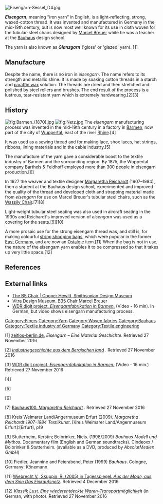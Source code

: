 ![](Eisengarn-Sessel_D4.jpg "Eisengarn-Sessel_D4.jpg")

***Eisengarn***, meaning "iron yarn" in English, is a light-reflecting,
strong, waxed-cotton thread. It was invented and manufactured in Germany
in the mid-19th century, but is now most well known for its use in cloth
woven for the tubular-steel chairs designed by [Marcel
Breuer](Marcel_Breuer "wikilink") while he was a teacher at the
[Bauhaus](Bauhaus "wikilink") design school.

The yarn is also known as ***Glanzgarn*** ('gloss' or 'glazed' yarn).
[1]

## Manufacture

Despite the name, there is no iron in *eisengarn*. The name refers to
its strength and metallic shine. It is made by soaking cotton threads in
a starch and [paraffin wax](paraffin_wax "wikilink") solution. The
threads are dried and then stretched and polished by steel rollers and
brushes. The end result of the process is a lustrous, tear-resistant
yarn which is extremely hardwearing.[2][3]

## History

![](Barmen_(1870).jpg "fig:Barmen_(1870).jpg")
![](Netz.jpg "fig:Netz.jpg") The *eisengarn* manufacturing process was
invented in the mid-19th century in a factory in
[Barmen](Barmen "wikilink"), now part of the city of
[Wuppertal](Wuppertal "wikilink"), east of the river
[Rhine](Rhine "wikilink").[4]

It was used as a sewing thread and for making lace, shoe laces, hat
strings, ribbons, lining materials and in the cable industry.[5]

The manufacture of the yarn gave a considerable boost to the textile
industry of Barmen and the surrounding region. By 1875, the Wuppertal
company Barthels & Feldhoff employed more than 300 people in eisengarn
production.[6]

In 1927 the weaver and textile designer [Margaretha
Reichardt](Margaretha_Reichardt "wikilink") (1907–1984), then a student
at the Bauhaus design school, experimented and improved the quality of
the thread and developed cloth and strapping material made from
*eisengarn* for use on Marcel Breuer's tubular steel chairs, such as the
[Wassily Chair](Wassily_Chair "wikilink").[7][8]

Light-weight tubular steel seating was also used in aircraft seating in
the 1930s and Reichardt's improved version of *eisengarn* was used as a
covering for the seats.[9][10]

A more prosaic use for the strong eisengarn thread was, and still is,
for making colourful [string shopping bags](String_bag "wikilink"),
which were popular in the former [East
Germany](East_Germany "wikilink"), and are now an
[Ostalgie](Ostalgie "wikilink") item.[11] When the bag is not in use,
the nature of the eisengarn yarn enables it to be compressed so that it
takes up very little space.[12]

## References

## External links

-   [The B5 Chair \| Cooper Hewitt, Smithsonian Design
    Museum](http://www.cooperhewitt.org/2013/06/29/the-b5-chair/)
-   [Vitra Design Museum. B35 Chair Marcel
    Breuer](http://collection.design-museum.de/#/en/object/145121?_k=27xhpu)
-   [WDR digit project. *Eisengarnfabrikation in
    Barmen*.](https://web.archive.org/web/20161128050159/http://digit.wdr.de/entries/5900?index=69&q=eyJ7aH0iOlsiezE2fSIsInsxYX0iXSwie2t9IjpbInsyMn0iXSwiezF9IjpbeyJmaWVsZCI6IiJ9XX0%3D&qt=search)
    (Video - 16 min). In German, but video shows eisengarn manufacturing
    process.

[Category:Fibers](Category:Fibers "wikilink")
[Category:Yarn](Category:Yarn "wikilink") [Category:Woven
fabrics](Category:Woven_fabrics "wikilink")
[Category:Bauhaus](Category:Bauhaus "wikilink") [Category:Textile
industry of Germany](Category:Textile_industry_of_Germany "wikilink")
[Category:Textile engineering](Category:Textile_engineering "wikilink")

[1] [zeitlos-berlin.de](http://www.zeitlos-berlin.de/aktuelles/eisengarn-eine-material-geschichte),
*Eisengarn – Eine Material Geschichte*. Retrieved 27 November 2016

[2] [*Industriegeschichte aus dem Bergischen
land*](http://www.wuppertal.ihk24.de/servicemarken/branchen_neu/industrie/industrie_im_bs/902782/Textilstandort_Wuppertal.html)
. Retrieved 27 November 2016

[3] [WDR digit project. *Eisengarnfabrikation in
Barmen*.](http://digit.wdr.de/entries/5900?index=69&q=eyJ7aH0iOlsiezE2fSIsInsxYX0iXSwie2t9IjpbInsyMn0iXSwiezF9IjpbeyJmaWVsZCI6IiJ9XX0%3D&qt=search)
(Video - 16 min.) Retrieved 27 November 2016

[4]

[5]

[6]

[7] [Bauhaus100. *Margaretha
Reichardt*](https://www.bauhaus100.de/en/past/people/students/margaretha-reichardt/)
. Retrieved 27 November 2016

[8] Kreis Weimarer Land/Angermuseum Erfurt (2009). *Margaretha Reichardt
1907-1984 Textilkunst*. \[Kreis Weimarer Land/Angermuseum
Erfurt\]:\[Erfurt\], p19

[9] Stutterheim, Kerstin; Bolbrinker, Niels. (1998/2009) *Bauhaus Modell
und Mythos*. Documentary film (English and German soundtracks). Cindeoxx
/ Bolbrinker & Stutterheim. (available as a DVD, produced by
*AbsolutMedien GmbH*)

[10] Fiedler, Jeannine and Feierabend, Peter (1999) *Bauhaus*. Cologne,
Germany: Könemann.

[11] [Wiebrecht V., Skuppin, R. (2005) in Tagesspiegel. *Aus der Mode,
aus dem Sinn Das
Einkaufsnetz*](http://www.tagesspiegel.de/politik/geschichte/aus-der-mode-aus-dem-sinn/1501512.html).
Retrieved 4 December 2016

[12] [*Klassik Lust. Eine wiederentdeckte
Waren-Transportmöglichkeit*](http://www.klassik-lust.de/einkaufsnetz-nachhaltigkeit-nachhaltig-transport/)
(in German, with photo). Retrieved 27 November 2016